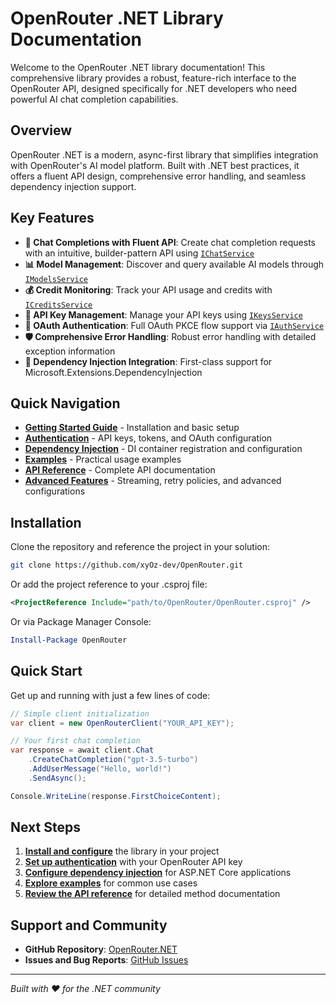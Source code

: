 # OpenRouter .NET Library Documentation

Welcome to the OpenRouter .NET library documentation! This comprehensive library provides a robust, feature-rich interface to the OpenRouter API, designed specifically for .NET developers who need powerful AI chat completion capabilities.

## Overview

OpenRouter .NET is a modern, async-first library that simplifies integration with OpenRouter's AI model platform. Built with .NET best practices, it offers a fluent API design, comprehensive error handling, and seamless dependency injection support.

## Key Features

- **🚀 Chat Completions with Fluent API**: Create chat completion requests with an intuitive, builder-pattern API using [`IChatService`](OpenRouter/Core/IOpenRouterClient.cs:11)
- **📊 Model Management**: Discover and query available AI models through [`IModelsService`](OpenRouter/Core/IOpenRouterClient.cs:12)
- **💰 Credit Monitoring**: Track your API usage and credits with [`ICreditsService`](OpenRouter/Core/IOpenRouterClient.cs:13)
- **🔑 API Key Management**: Manage your API keys using [`IKeysService`](OpenRouter/Core/IOpenRouterClient.cs:14)
- **🔐 OAuth Authentication**: Full OAuth PKCE flow support via [`IAuthService`](OpenRouter/Core/IOpenRouterClient.cs:15)
- **🛡️ Comprehensive Error Handling**: Robust error handling with detailed exception information
- **🔧 Dependency Injection Integration**: First-class support for Microsoft.Extensions.DependencyInjection

## Quick Navigation

- **[Getting Started Guide](getting-started.md)** - Installation and basic setup
- **[Authentication](authentication.md)** - API keys, tokens, and OAuth configuration
- **[Dependency Injection](dependency-injection.md)** - DI container registration and configuration
- **[Examples](examples/)** - Practical usage examples
- **[API Reference](api-reference/)** - Complete API documentation
- **[Advanced Features](advanced/)** - Streaming, retry policies, and advanced configurations

## Installation

Clone the repository and reference the project in your solution:

```bash
git clone https://github.com/xyOz-dev/OpenRouter.git
```

Or add the project reference to your .csproj file:

```xml
<ProjectReference Include="path/to/OpenRouter/OpenRouter.csproj" />
```

Or via Package Manager Console:

```powershell
Install-Package OpenRouter
```

## Quick Start

Get up and running with just a few lines of code:

```csharp
// Simple client initialization
var client = new OpenRouterClient("YOUR_API_KEY");

// Your first chat completion
var response = await client.Chat
    .CreateChatCompletion("gpt-3.5-turbo")
    .AddUserMessage("Hello, world!")
    .SendAsync();

Console.WriteLine(response.FirstChoiceContent);
```

<!-- C# Code Example: Complete chat completion with response handling -->

## Next Steps

1. **[Install and configure](getting-started.md#installation)** the library in your project
2. **[Set up authentication](authentication.md)** with your OpenRouter API key
3. **[Configure dependency injection](dependency-injection.md)** for ASP.NET Core applications
4. **[Explore examples](examples/)** for common use cases
5. **[Review the API reference](api-reference/)** for detailed method documentation

## Support and Community

- **GitHub Repository**: [OpenRouter.NET](https://github.com/xyOz-dev/OpenRouter)
- **Issues and Bug Reports**: [GitHub Issues](https://github.com/xyOz-dev/OpenRouter/issues)

---

*Built with ❤️ for the .NET community*